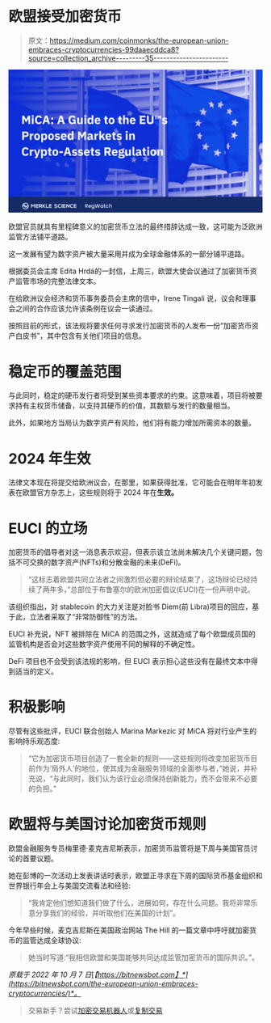 # 欧盟接受加密货币

> 原文：<https://medium.com/coinmonks/the-european-union-embraces-cryptocurrencies-99daaecddca8?source=collection_archive---------35----------------------->

![](img/df78983161d4df934781017c80728606.png)

欧盟官员就具有里程碑意义的加密货币立法的最终措辞达成一致，这可能为泛欧洲监管方法铺平道路。

这一发展有望为数字资产被大量采用并成为全球金融体系的一部分铺平道路。

根据委员会主席 Edita Hrdá的一封信，上周三，欧盟大使会议通过了加密货币资产监管市场的完整法律文本。

在给欧洲议会经济和货币事务委员会主席的信中，Irene Tingali 说，议会和理事会之间的合作应该允许该条例在议会一读通过。

按照目前的形式，该法规将要求任何寻求发行加密货币的人发布一份“加密货币资产白皮书”，其中包含有关他们项目的信息。

# 稳定币的覆盖范围

与此同时，稳定的硬币发行者将受到某些资本要求的约束。这意味着，项目将被要求持有主权货币储备，以支持其硬币的价值，其数额与发行的数量相当。

此外，如果地方当局认为数字资产有风险，他们将有能力增加所需资本的数量。

# 2024 年生效

法律文本现在将提交给欧洲议会，在那里，如果获得批准，它可能会在明年年初发表在欧盟官方杂志上，这些规则将于 2024 年在**生效。**

# EUCI 的立场

加密货币的倡导者对这一消息表示欢迎，但表示该立法尚未解决几个关键问题，包括不可交换的数字资产(NFTs)和分散金融的未来(DeFi)。

> “这标志着欧盟共同立法者之间激烈但必要的辩论结束了，这场辩论已经持续了两年多，”总部位于布鲁塞尔的欧洲加密倡议(EUCI)在一份声明中说。

该组织指出，对 stablecoin 的大力关注是对脸书 Diem(前 Libra)项目的回应，基于此，立法者采取了“非常防御性”的方法。

EUCI 补充说，NFT 被排除在 MiCA 的范围之外，这就造成了每个欧盟成员国的监管机构是否会对这些数字资产使用不同的解释的不确定性。

DeFi 项目也不会受到该法规的影响，但 EUCI 表示担心这些没有在最终文本中得到适当的定义。

# 积极影响

尽管有这些批评，EUCI 联合创始人 Marina Markezic 对 MiCA 将对行业产生的影响持乐观态度:

> “它为加密货币项目创造了一套全新的规则——这些规则将改变加密货币目前作为‘局外人’的地位，使其成为金融服务领域的全面参与者，”她说，并补充说，“与此同时，我们认为该行业必须保持创新能力，而不会带来不必要的负担。”

# 欧盟将与美国讨论加密货币规则

欧盟金融服务专员梅里德·麦克吉尼斯表示，加密货币监管将是下周与美国官员讨论的首要议题。

她在彭博的一次活动上发表讲话时表示，欧盟正寻求在下周的国际货币基金组织和世界银行年会上与美国交流看法和经验:

> “我肯定他们想知道我们做了什么，进展如何，存在什么问题。我将非常乐意分享我们的经验，并听取他们在美国的计划”。

今年早些时候，麦克吉尼斯在美国政治网站 The Hill 的一篇文章中呼吁就加密货币的监管达成全球协议:

> 她当时写道:“我相信欧盟和美国能够共同达成监管加密货币的国际共识。”。

*原载于 2022 年 10 月 7 日*[*【https://bitnewsbot.com】*](https://bitnewsbot.com/the-european-union-embraces-cryptocurrencies/)*。*

> 交易新手？尝试[加密交易机器人](/coinmonks/crypto-trading-bot-c2ffce8acb2a)或[复制交易](/coinmonks/top-10-crypto-copy-trading-platforms-for-beginners-d0c37c7d698c)